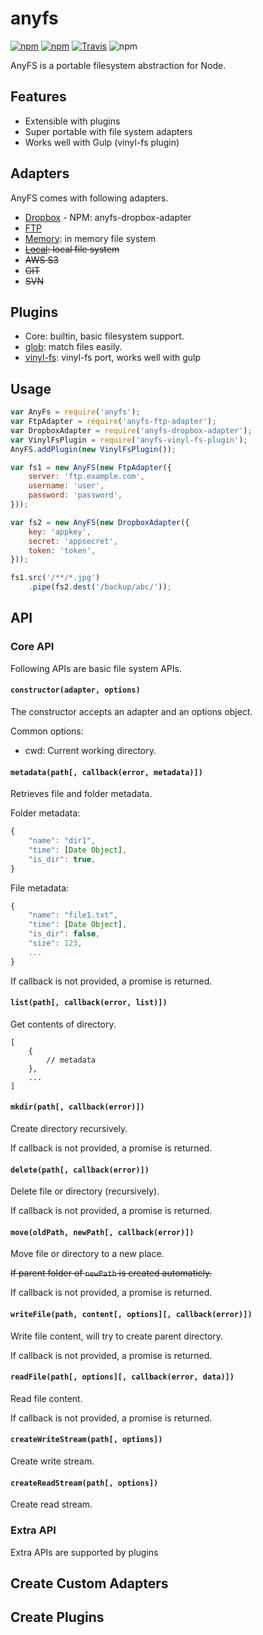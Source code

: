 # anyfs

[![npm](https://img.shields.io/npm/v/anyfs.svg?style=flat-square)](https://www.npmjs.com/package/anyfs)
[![npm](https://img.shields.io/npm/dm/anyfs.svg?style=flat-square)](https://www.npmjs.com/package/anyfs)
[![Travis](https://img.shields.io/travis/anyfs/anyfs.svg?style=flat-square)](https://travis-ci.org/anyfs/anyfs)
![npm](https://img.shields.io/npm/l/anyfs.svg?style=flat-square)

AnyFS is a portable filesystem abstraction for Node.

## Features

- Extensible with plugins
- Super portable with file system adapters
- Works well with Gulp (vinyl-fs plugin)

## Adapters

AnyFS comes with following adapters.

- [Dropbox](https://github.com/anyfs/dropbox-adapter) - NPM: anyfs-dropbox-adapter
- [FTP](https://github.com/anyfs/ftp)
- [Memory](https://github.com/anyfs/memory): in memory file system
- <del>[Local](https://github.com/anyfs/local): local file system</del>
- <del>AWS S3</del>
- <del>GIT</del>
- <del>SVN</del>

## Plugins

- Core: builtin, basic filesystem support.
- [glob](https://github.com/anyfs/glob-plugin): match files easily.
- [vinyl-fs](https://github.com/anyfs/vinyl-fs-plugin): vinyl-fs port, works well with gulp

## Usage

```js
var AnyFs = require('anyfs');
var FtpAdapter = require('anyfs-ftp-adapter');
var DropboxAdapter = require('anyfs-dropbox-adapter');
var VinylFsPlugin = require('anyfs-vinyl-fs-plugin');
AnyFS.addPlugin(new VinylFsPlugin());

var fs1 = new AnyFS(new FtpAdapter({
    server: 'ftp.example.com',
    username: 'user',
    password: 'password',
}));

var fs2 = new AnyFS(new DropboxAdapter({
    key: 'appkey',
    secret: 'appsecret',
    token: 'token',
}));

fs1.src('/**/*.jpg')
    .pipe(fs2.dest('/backup/abc/'));
```

## API

### Core API

Following APIs are basic file system APIs.

#### `constructor(adapter, options)`

The constructor accepts an adapter and an options object.

Common options: 

- cwd: Current working directory.

#### `metadata(path[, callback(error, metadata)])`

Retrieves file and folder metadata.

Folder metadata:

```js
{
    "name": "dir1",
    "time": [Date Object],
    "is_dir": true,
}
```

File metadata:

```js
{
    "name": "file1.txt",
    "time": [Date Object],
    "is_dir": false,
    "size": 123,
    ...
}
```

If callback is not provided, a promise is returned.

#### `list(path[, callback(error, list)])`

Get contents of directory.

```
[
    {
        // metadata
    },
    ...
]
```

#### `mkdir(path[, callback(error)])`

Create directory recursively.

If callback is not provided, a promise is returned.

#### `delete(path[, callback(error)])`

Delete file or directory (recursively).

If callback is not provided, a promise is returned.

#### `move(oldPath, newPath[, callback(error)])`

Move file or directory to a new place.

<del>If parent folder of `newPath` is created automaticly.</del>

If callback is not provided, a promise is returned.

#### `writeFile(path, content[, options][, callback(error)])`

Write file content, will try to create parent directory.

If callback is not provided, a promise is returned.

#### `readFile(path[, options][, callback(error, data)])`

Read file content.

If callback is not provided, a promise is returned.

#### `createWriteStream(path[, options])`

Create write stream.

#### `createReadStream(path[, options])`

Create read stream.

### Extra API

Extra APIs are supported by plugins

## Create Custom Adapters

## Create Plugins